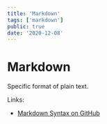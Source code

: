 ```yaml
---
title: 'Markdown'
tags: ['markdown']
public: true
date: '2020-12-08'
---
```


# Markdown

Specific format of plain text. 

Links:

- [Markdown Syntax on GitHub](https://github.com/adam-p/markdown-here/wiki/Markdown-Cheatsheet)